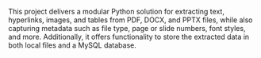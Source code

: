 This project delivers a modular Python solution for extracting text, hyperlinks, images, and tables from PDF, DOCX, and PPTX files, while also capturing metadata such as file type, page or slide numbers, font styles, and more. Additionally, it offers functionality to store the extracted data in both local files and a MySQL database.

